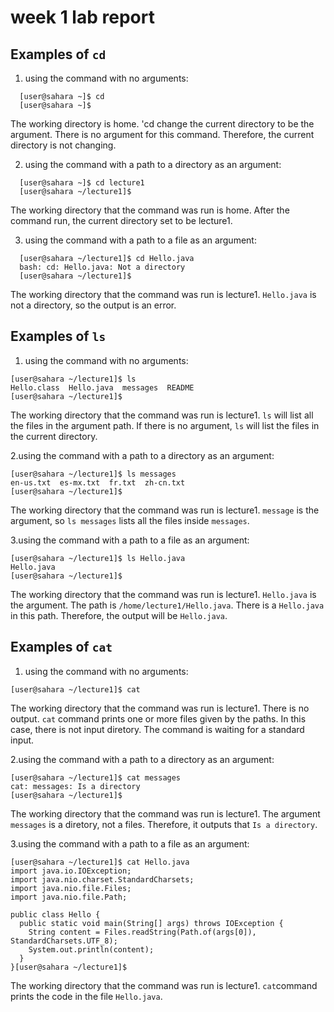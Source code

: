 # week 1 lab report
## Examples of `cd`
1. using the command with no arguments:
```
  [user@sahara ~]$ cd
  [user@sahara ~]$
```
The working directory is home. 'cd change the current directory to be the argument. There is no argument for this command. Therefore, the current directory is not changing. 

2. using the command with a path to a directory as an argument: 
```
  [user@sahara ~]$ cd lecture1
  [user@sahara ~/lecture1]$
```
  The working directory that the command was run is home. After the command run, the current directory set to be lecture1.

3. using the command with a path to a file as an argument: 
```
  [user@sahara ~/lecture1]$ cd Hello.java
  bash: cd: Hello.java: Not a directory
  [user@sahara ~/lecture1]$
```
The working directory that the command was run is lecture1. `Hello.java` is not a directory, so the output is an error.

## Examples of `ls`
1. using the command with no arguments:
```
[user@sahara ~/lecture1]$ ls
Hello.class  Hello.java  messages  README
[user@sahara ~/lecture1]$
```
The working directory that the command was run is lecture1. `ls` will list all the files in the argument path. If there is no argument, `ls` will list the files in the current directory.

2.using the command with a path to a directory as an argument: 
```
[user@sahara ~/lecture1]$ ls messages
en-us.txt  es-mx.txt  fr.txt  zh-cn.txt
[user@sahara ~/lecture1]$ 
```
The working directory that the command was run is lecture1. `message` is the argument, so `ls messages` lists all the files inside `messages`.

3.using the command with a path to a file as an argument: 
```
[user@sahara ~/lecture1]$ ls Hello.java
Hello.java
[user@sahara ~/lecture1]$
```
The working directory that the command was run is lecture1. `Hello.java` is the argument. The path is `/home/lecture1/Hello.java`. There is a `Hello.java` in this path. Therefore, the output will be `Hello.java`.

## Examples of `cat`
1. using the command with no arguments:
  ```
  [user@sahara ~/lecture1]$ cat
  ```
The working directory that the command was run is lecture1. There is no output. `cat` command prints one or more files given by the paths. In this case, there is not input diretory. The command is waiting for a standard input.

2.using the command with a path to a directory as an argument: 
```
[user@sahara ~/lecture1]$ cat messages
cat: messages: Is a directory
[user@sahara ~/lecture1]$ 
```
The working directory that the command was run is lecture1. The argument `messages` is a diretory, not a files. Therefore, it outputs that `Is a directory`.

3.using the command with a path to a file as an argument: 
  ```
  [user@sahara ~/lecture1]$ cat Hello.java
  import java.io.IOException;
  import java.nio.charset.StandardCharsets;
  import java.nio.file.Files;
  import java.nio.file.Path;
  
  public class Hello {
    public static void main(String[] args) throws IOException {
      String content = Files.readString(Path.of(args[0]), StandardCharsets.UTF_8);    
      System.out.println(content);
    }
  }[user@sahara ~/lecture1]$ 
  ```
The working directory that the command was run is lecture1. `cat`command prints the code in the file `Hello.java`.
